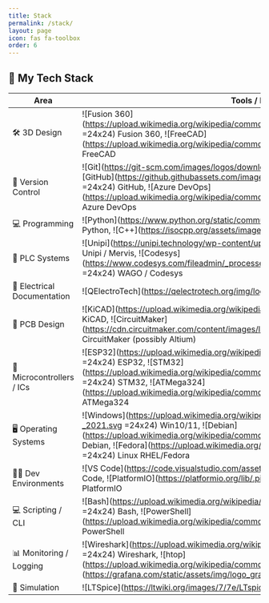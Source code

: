 ```yaml
---
title: Stack
permalink: /stack/
layout: page
icon: fas fa-toolbox
order: 6
---
```


## 🧰 My Tech Stack

| Area                       | Tools / Notes                                                                                                                                                                                                                                                                                                        |
| -------------------------- | -------------------------------------------------------------------------------------------------------------------------------------------------------------------------------------------------------------------------------------------------------------------------------------------------------------------- |
| 🛠️ 3D Design                | ![Fusion 360](https://upload.wikimedia.org/wikipedia/commons/2/26/Autodesk_Fusion_360_logo.svg =24x24) Fusion 360, ![FreeCAD](https://upload.wikimedia.org/wikipedia/commons/0/02/FreeCAD_logo.svg =24x24) FreeCAD                                                                                                   |
| 🌿 Version Control          | ![Git](https://git-scm.com/images/logos/downloads/Git-Icon-1788C.png =24x24) Git, ![GitHub](https://github.githubassets.com/images/modules/logos_page/GitHub-Mark.png =24x24) GitHub, ![Azure DevOps](https://upload.wikimedia.org/wikipedia/commons/6/6a/Azure_DevOps_Logo.svg =24x24) Azure DevOps                 |
| 💻 Programming              | ![Python](https://www.python.org/static/community_logos/python-logo.png =24x24) Python, ![C++](https://isocpp.org/assets/images/cpp_logo.png =24x24) C++                                                                                                                                                             |
| 🤖 PLC Systems              | ![Unipi](https://unipi.technology/wp-content/uploads/2018/04/logo-unipi.png =24x24) Unipi / Mervis, ![Codesys](https://www.codesys.com/fileadmin/_processed_/b/d/csm_logo_codesys_1f2969e46d.png =24x24) WAGO / Codesys                                                                                              |
| 📐 Electrical Documentation | ![QElectroTech](https://qelectrotech.org/img/logo-1024.png =24x24) QElectroTech                                                                                                                                                                                                                                      |
| 🧾 PCB Design               | ![KiCAD](https://upload.wikimedia.org/wikipedia/commons/8/85/KiCad_logo.svg =24x24) KiCAD, ![CircuitMaker](https://cdn.circuitmaker.com/content/images/logos/CircuitMaker_Logo.png =24x24) CircuitMaker (possibly Altium)                                                                                            |
| 🔌 Microcontrollers / ICs   | ![ESP32](https://upload.wikimedia.org/wikipedia/commons/3/3e/Espressif_Logo.svg =24x24) ESP32, ![STM32](https://upload.wikimedia.org/wikipedia/commons/5/56/STMicroelectronics_logo.svg =24x24) STM32, ![ATMega324](https://upload.wikimedia.org/wikipedia/commons/e/e0/Atmel_logo.svg =24x24) ATMega324             |
| 🖥️ Operating Systems        | ![Windows](https://upload.wikimedia.org/wikipedia/commons/5/5f/Windows_logo_-_2021.svg =24x24) Win10/11, ![Debian](https://upload.wikimedia.org/wikipedia/commons/4/4a/Debian_logo.svg =24x24) Linux Debian, ![Fedora](https://upload.wikimedia.org/wikipedia/commons/3/3f/Fedora_logo.svg =24x24) Linux RHEL/Fedora |
| 🧑‍💻 Dev Environments         | ![VS Code](https://code.visualstudio.com/assets/images/code-stable.png =24x24) VS Code, ![PlatformIO](https://platformio.org/lib/.piocore/img/platformio-logo.png =24x24) PlatformIO                                                                                                                                 |
| 💻 Scripting / CLI          | ![Bash](https://upload.wikimedia.org/wikipedia/commons/4/4b/Bash_Logo_Colored.svg =24x24) Bash, ![PowerShell](https://upload.wikimedia.org/wikipedia/commons/2/2f/PowerShell_5.0_icon.png =24x24) PowerShell                                                                                                         |
| 📊 Monitoring / Logging     | ![Wireshark](https://upload.wikimedia.org/wikipedia/commons/7/7b/Wireshark_icon.svg =24x24) Wireshark, ![htop](https://upload.wikimedia.org/wikipedia/commons/e/e4/Htop.png =24x24) htop, ![Grafana](https://grafana.com/static/assets/img/logo_grafana_icon.svg =24x24) Grafana                                     |
| 🧪 Simulation               | ![LTSpice](https://ltwiki.org/images/7/7e/LTspice_logo.png =24x24) LTSpice                                                                                                                                                                                                                                           |
